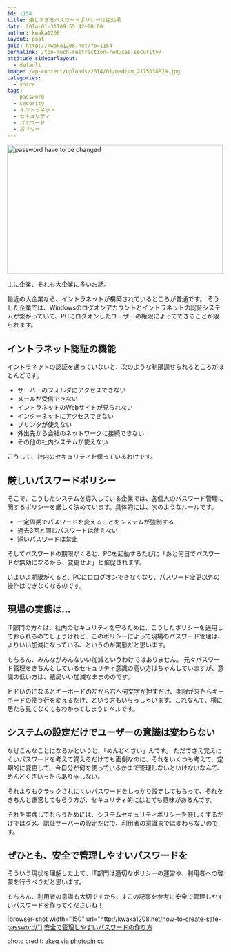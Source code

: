 ```yaml
---
id: 1154
title: 厳しすぎるパスワードポリシーは逆効果
date: 2014-01-31T09:55:42+00:00
author: kwaka1208
layout: post
guid: http://kwaka1208.net/?p=1154
permalink: /too-much-restriction-reduces-security/
attitude_sidebarlayout:
  - default
image: /wp-content/uploads/2014/01/medium_2175038829.jpg
categories:
  - voice
tags:
  - password
  - security
  - イントラネット
  - セキュリティ
  - パスワード
  - ポリシー
---
```

<img src="http://kwaka1208.net/wp-content/uploads/2014/01/medium_2175038829.jpg" alt="password have to be changed" width="500" height="298" class="alignnone size-full wp-image-1157" />

主に企業、それも大企業に多いお話。

最近の大企業なら、イントラネットが構築されているところが普通です。
そうした企業では、Windowsのログオンアカウントとイントラネットの認証システムが繋がっていて、PCにログオンしたユーザーの権限によってできることが限られます。
<h2>イントラネット認証の機能</h2>
イントラネットの認証を通っていないと、次のような制限課せられるところがほとんどです。
<ul>
<li>サーバーのフォルダにアクセスできない</li>
<li>メールが受信できない</li>
<li>イントラネットのWebサイトが見られない</li>
<li>インターネットにアクセスできない</li>
<li>プリンタが使えない</li>
<li>外出先から会社のネットワークに接続できない</li>
<li>その他の社内システムが使えない</li>
</ul>
こうして、社内のセキュリティを保っているわけです。
<h2>厳しいパスワードポリシー</h2>
そこで、こうしたシステムを導入している企業では、各個人のパスワード管理に関するポリシーを厳しく決めています。具体的には、次のようなルールです。
<ul>
<li>一定周期でパスワードを変えることをシステムが強制する</li>
<li>過去3回と同じパスワードは使えない</li>
<li>短いパスワードは禁止</li>
</ul>
そしてパスワードの期限がくると、PCを起動するたびに「あと何日でパスワードが無効になるから、変更せよ」と催促されます。

いよいよ期限がくると、PCにロログオンできなくなり、パスワード変更以外の操作はできなくなるのです。
<h2>現場の実態は...</h2>
IT部門の方々は、社内のセキュリティを守るために、こうしたポリシーを適用しておられるのでしょうけれど、このポリシーによって現場のパスワード管理は、よりいい加減になっている、というのが実態だと思います。

もちろん、みんながみんないい加減というわけではありません。
元々パスワード管理をきちんとしているセキュリティ意識の高い方はちゃんしていますが、意識の低い方は、結局いい加減なままののです。

ヒドいのになるとキーボードの左から右へ何文字か押すだけ、期限が来たらキーボードの使う行を変えるだけ、という方もいらっしゃいます。これなんて、横に居たら見てなくてもわかってしまうレベルです。
<h2>システムの設定だけでユーザーの意識は変わらない</h2>
なぜこんなことになるかというと、「めんどくさい」んです。
ただでさえ覚えにくいパスワードを考えて覚えるだけでも面倒なのに、それをいくつも考えて、定期的に変更して、今自分が何を使っているかまで管理しないといけないなんて、めんどくさいったらありゃしない。

それよりもクラックされにくいパスワードをしっかり設定してもらって、それをきちんと運営してもらう方が、セキュリティ的にはとても意味があるんです。

それを実践してもらうためには、システムセキュリティポリシーを厳しくするだけではダメ。認証サーバーの設定だけで、利用者の意識までは変わらないのです。
<h2>ぜひとも、安全で管理しやすいパスワードを</h2>
そういう現状を理解した上で、IT部門は適切なポリシーの運営や、利用者への啓蒙を行うべきだと思います。

もちろん、利用者の意識も大切ですから、↓この記事を参考に安全で管理しやすいパスワードを作ってくださいね！

[browser-shot width="150" url="http://kwaka1208.net/how-to-create-safe-password/"] 
<a href="http://kwaka1208.net/how-to-create-safe-password/">安全で管理しやすいパスワードの作り方</a>

photo credit: <a href="http://www.flickr.com/photos/akeg/2175038829/">akeg</a> via <a href="http://photopin.com">photopin</a> <a href="http://creativecommons.org/licenses/by-sa/2.0/">cc</a>